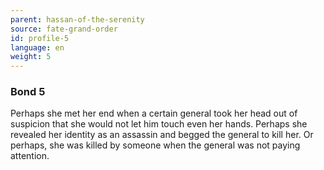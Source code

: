 ```yaml
---
parent: hassan-of-the-serenity
source: fate-grand-order
id: profile-5
language: en
weight: 5
---
```


### Bond 5

Perhaps she met her end when a certain general took her head out of suspicion that she would not let him touch even her hands. Perhaps she revealed her identity as an assassin and begged the general to kill her.
Or perhaps, she was killed by someone when the general was not paying attention.
